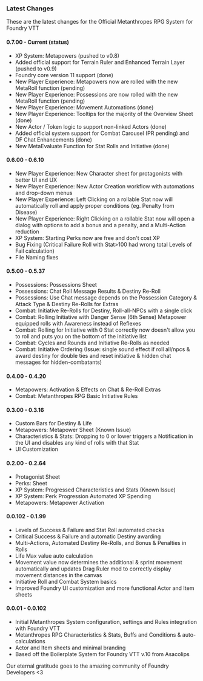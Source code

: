 ### Latest Changes
These are the latest changes for the Official Metanthropes RPG System for Foundry VTT
#### 0.7.00 - Current (status)
- XP System: Metapowers (pushed to v0.8)
- Added official support for Terrain Ruler and Enhanced Terrain Layer (pushed to v0.9)
- Foundry core version 11 support (done)
- New Player Experience: Metapowers now are rolled with the new MetaRoll function (pending)
- New Player Experience: Possessions are now rolled with the new MetaRoll function (pending)
- New Player Experience: Movement Automations (done)
- New Player Experience: Tooltips for the majority of the Overview Sheet (done)
- New Actor / Token logic to support non-linked Actors (done)
- Added official system support for Combat Carousel (PR pending) and DF Chat Enhancements (done)
- New MetaEvaluate Function for Stat Rolls and Initiative (done)
#### 0.6.00 - 0.6.10
- New Player Experience: New Character sheet for protagonists with better UI and UX
- New Player Experience: New Actor Creation workflow with automations and drop-down menus
- New Player Experience: Left Clicking on a rollable Stat now will automatically roll and apply proper conditions (eg. Penalty from Disease)
- New Player Experience: Right Clicking on a rollable Stat now will open a dialog with options to add a bonus and a penalty, and a Multi-Action reduction
- XP System: Starting Perks now are free and don't cost XP
- Bug Fixing (Critical Failure Roll with Stat>100 had wrong total Levels of Fail calculation)
- File Naming fixes
#### 0.5.00 - 0.5.37
- Possessions: Possessions Sheet
- Possessions: Chat Roll Message Results & Destiny Re-Roll
- Possessions: Use Chat message depends on the Possession Category & Attack Type & Destiny Re-Rolls for Extras
- Combat: Initiative Re-Rolls for Destiny, Roll-all-NPCs with a single click
- Combat: Rolling Initiative with Danger Sense (6th Sense) Metapower equipped rolls with Awareness instead of Reflexes
- Combat: Rolling for Initiative with 0 Stat correctly now doesn't allow you to roll and puts you on the bottom of the initiative list
- Combat: Cycles and Rounds and Initiative Re-Rolls as needed
- Combat: Initiative Ordering (Issue: single sound effect if roll all/npcs & award destiny for double ties and reset initiative & hidden chat messages for hidden-combatants)
#### 0.4.00 - 0.4.20
- Metapowers: Activation & Effects on Chat & Re-Roll Extras
- Combat: Metanthropes RPG Basic Initiative Rules
#### 0.3.00 - 0.3.16
- Custom Bars for Destiny & Life
- Metapowers: Metapower Sheet (Known Issue)
- Characteristics & Stats: Dropping to 0 or lower triggers a Notification in the UI and disables any kind of rolls with that Stat
- UI Customization
#### 0.2.00 - 0.2.64
- Protagonist Sheet
- Perks: Sheet
- XP System: Progressed Characteristics and Stats (Known Issue)
- XP System: Perk Progression Automated XP Spending
- Metapowers: Metapower Activation
#### 0.0.102 - 0.1.99
- Levels of Success & Failure and Stat Roll automated checks
- Critical Success & Failure and automatic Destiny awarding
- Multi-Actions, Automated Destiny Re-Rolls, and Bonus & Penalties in Rolls
- Life Max value auto calculation
- Movement value now determines the additional & sprint movement automatically and updates Drag Ruler mod to correctly display movement distances in the canvas
- Initiative Roll and Combat System basics
- Improved Foundry UI customization and more functional Actor and Item sheets
#### 0.0.01 - 0.0.102
- Initial Metanthropes System configuration, settings and Rules integration with Foundry VTT
- Metanthropes RPG Characteristics & Stats, Buffs and Conditions & auto-calculations
- Actor and Item sheets and minimal branding
- Based off the Boilerplate System for Foundry VTT v.10 from Asacolips

Our eternal gratitude goes to the amazing community of Foundry Developers <3